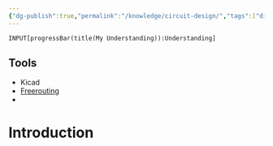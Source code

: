 ```yaml
---
{"dg-publish":true,"permalink":"/knowledge/circuit-design/","tags":["diy/material","electrical","industrial/hardware","microcontroller"]}
---
```


```meta-bind
INPUT[progressBar(title(My Understanding)):Understanding]
```
## Tools 
- Kicad
- [Freerouting](https://www.freerouting.app/) 
- 


# Introduction

